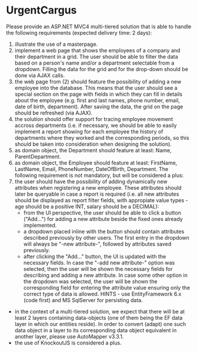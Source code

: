 # UrgentCargus
Please provide an ASP.NET MVC4 multi-tiered solution that is able to handle the following requirements (expected delivery time: 2 days):
1)	illustrate the use of a masterpage.
2)	implement a web page that shows the employees of a company and their department in a grid. The user should be able to filter the data based on a person's name and/or a department selectable from a dropdown. Filling the data for the grid and for the drop-down should be done via AJAX calls.
3)	the web page from (2) should feature the possibility of adding a new employee into the database. This means that the user should see a special section on the page with fields in which they can fill in details about the employee (e.g. first and last names, phone number, email, date of birth, department). After saving the data, the grid on the page should be refreshed (via AJAX).
4)	the solution should offer support for tracing employee movement accross departments (i.e. if necessary, we should be able to easily implement a report showing for each employee the history of departments where they worked and the corresponding periods, so this should be taken into consideration when designing the solution).
5)	as domain object, the Department should feature at least: Name, ParentDepartment.
6)	as domain object, the Employee should feature at least: FirstName, LastName, Email, PhoneNumber, DateOfBirth, Department.
	The following requirement is not mandatory, but will be considered a plus:
7)	the user should have the possibility of adding dynamically new attributes when registering a new employee. These attributes should later be queryable in case a report is required (i.e. all new attributes should be displayed as report filter fields, with appropiate value types - age should be a positive INT, salary should be a DECIMAL):
    * from the UI perspective, the user should be able to click a button ("Add...") for adding a new attribute beside the fixed ones already implemented. 
    * a dropdown placed inline with the button should contain attributes described previously by other users. The first entry in the dropdown will always be "-new attribute-", followed by attributes saved previously. 
    * after clicking the "Add..." button, the UI is updated with the necessary fields. In case the "-add new attribute-" option was selected, then the user will be shown the necessary fields for describing and adding a new attribute. In case some other option in the dropdown was selected, the user will be shown the corresponding field for entering the attribute value ensuring only the correct type of data is allowed.
HINTS	- use EntityFramework 6.x (code first) and MS SqlServer for persisting data.
- in the context of a multi-tiered solution, we expect that there will be at least 2 layers containing data-objects (one of them being the EF data layer in which our entities reside). In order to convert (adapt) one such data object in a layer to its corresponding data object equivalent in another layer, please use AutoMapper v3.3.1.
- the use of KnockoutJS is considered a plus.